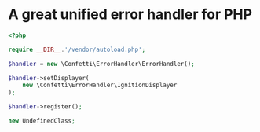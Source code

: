 # A great unified error handler for PHP

```php
<?php

require __DIR__.'/vendor/autoload.php';

$handler = new \Confetti\ErrorHandler\ErrorHandler();

$handler->setDisplayer(
    new \Confetti\ErrorHandler\IgnitionDisplayer
);

$handler->register();

new UndefinedClass;
```
